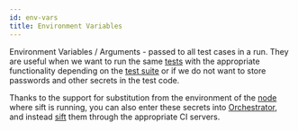 ```yaml
---
id: env-vars
title: Environment Variables
---
```


Environment Variables / Arguments - passed to all test cases in a run. They are useful when we want to run the same [tests](/tests) with the appropriate functionality depending on the [test suite](/test-plans) or if we do not want to store passwords and other secrets in the test code.

Thanks to the support for substitution from the environment of the [node](/nodes) where sift is running, you can also enter these secrets into [Orchestrator](/), and instead [sift](/sift) them through the appropriate CI servers.
